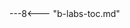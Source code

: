 
<div class="floatwide">
---8<--- "b-labs-toc.md"

<!-- <div class="cc-b-lab-steps">
    <h4>Table of Contents</h4>
    <cc-table-of-contents />
  </div> -->
</div>